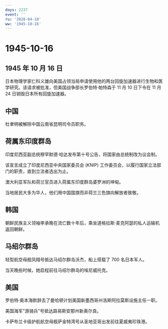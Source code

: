 ```yaml
---
days: 2237
event: ''
ru: '2028-04-10'
ww: '1945-10-16'
---
```


# 1945-10-16

## 1945 年 10 月 16 日

日本物理学家仁科义雄向美国占领当局申请使用他的两台回旋加速器进行生物和医学研究。该请求被批准，但美国战争部长罗伯特·帕特森于
11 月 10 日下令在 11 月 24 日销毁日本所有回旋加速器。

## 中国

杜聿明被解除中国云南省昆明司令员职务。

## 荷属东印度群岛

印度尼西亚副总统穆罕默德·哈达发布第十号公告，将国家由总统制改为议会制。

该宣言成立了印度尼西亚中央国家委员会 (KNIP)
工作委员会，以履行国家立法部门的职责，直到立法者选出为止。

澳大利亚军队和荷兰官员进入荷属东印度群岛婆罗洲的坤甸。

当地居民大多为华人，他们用中国国旗而非荷兰三色旗向解放者致敬。

## 韩国

朝鲜民族主义领袖李承晚在流亡数十年后，乘坐道格拉斯·麦克阿瑟的私人运输机返回朝鲜。

## 马绍尔群岛

轻型航空母舰凤翔号抵达马绍尔群岛沃杰，船上搭载了 700 名日本军人。

当天晚些时候，她启程前往马绍尔群岛的埃尼威托克。

## 美国

罗伯特·奥本海默辞去了曼哈顿计划美国新墨西哥州洛斯阿拉莫斯设施主任一职。

美国海军"游骑兵"号抵达路易斯安那州新奥尔良。

卡萨布兰卡级护航航空母舰萨金特湾号从圣地亚哥出发前往夏威夷珍珠港。
